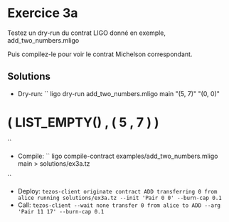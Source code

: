 # Exercice 3a

Testez un dry-run du contrat LIGO donné en exemple, add_two_numbers.mligo

Puis compilez-le pour voir le contrat Michelson correspondant.

## Solutions

- Dry-run:
``
    ligo dry-run add_two_numbers.mligo main "(5, 7)" "(0, 0)"
#   ( LIST_EMPTY() , ( 5 , 7 ) )
``
- Compile:
``
    ligo compile-contract examples/add_two_numbers.mligo main > solutions/ex3a.tz

``
- Deploy:
``
    tezos-client originate contract ADD transferring 0 from alice running solutions/ex3a.tz --init 'Pair 0 0' --burn-cap 0.1
``
- Call:
``
    tezos-client --wait none transfer 0 from alice to ADD --arg 'Pair 11 17' --burn-cap 0.1
``